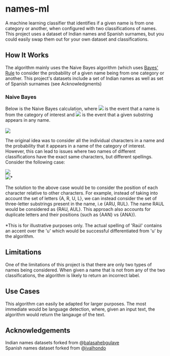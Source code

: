 # names-ml
A machine learning classifier that identifies if a given name is from one category or another, when configured with two classifications of names. This project uses a dataset of Indian names and Spanish surnames, but you could easily swap them out for your own dataset and classifications.

## How It Works
The algorithm mainly uses the Naive Bayes algorithm (which uses [Bayes' Rule](https://en.wikipedia.org/wiki/Bayes%27_theorem "Bayes' Rule") to consider the probability of a 
given name being from one category or another. This project's datasets include a set of Indian names as well as set of Spanish surnames (see Acknowledgments)

### Naive Bayes
Below is the Naive Bayes calculation, where <img src="https://render.githubusercontent.com/render/math?math=I"> is the event that a name is from the category of interest and <img src="https://render.githubusercontent.com/render/math?math=S">
is the event that a given substring appears in any name.
<br />
<br />
<img src="https://latex.codecogs.com/gif.latex?%5Cmathbb%7BP%7D%28I%20%7C%20S%29%20%3D%20%5Cfrac%7B%5Cmathbb%7BP%7D%28S%20%7C%20I%29%20%5Ccdot%20%5Cmathbb%7BP%7D%28I%29%7D%7B%5Cmathbb%7BP%7D%28S%20%7C%20I%29%20%5Ccdot%20%5Cmathbb%7BP%7D%28I%29%20&plus;%20%5Cmathbb%7BP%7D%28S%20%7C%20%5Cbar%20I%29%20%5Ccdot%20%5Cmathbb%7BP%7D%28%5Cbar%20I%29%7D" />

The original idea was to consider all the individual characters in a name and the probability
that it appears in a name of the category of interest. However, this can lead to issues where two names of different classifications
have the exact same characters, but different spellings. Consider the 
following case:

<img src="https://latex.codecogs.com/gif.latex?%5Ctext%7BA%20%7D%5Ctext%7BR%20%7D%5Ctext%7BU%20%7D%5Ctext%7BL%20%7D" />
<br />
<img src="https://latex.codecogs.com/gif.latex?%5Ctext%7BR%20%7D%5Ctext%7BA%20%7D%5Ctext%7BU%20%7D%5Ctext%7BL%20%7D" />*
<br />

The solution to the above case would be to consider the position of each character
relative to other characters. For example, instead of taking into account the set
of letters {A, R, U, L}, we can instead consider the set of three-letter substrings 
present in the name, i.e {ARU, RUL}. The name RAUL would be considered as {RAU, AUL}.
This approach also accounts for duplicate letters and their positions (such as {AAN} vs {ANA}).
<br />
<br />
*This is for illustrative purposes only. The actual spelling of 'Raúl' contains an accent over the 'u'
which would be successful differentiated from 'u' by the algorithm.


## Limitations
One of the limitations of this project is that there are only two types of names being considered.
When given a name that is not from any of the two classifications, the algorithm is likely to return
an incorrect label.

## Use Cases
This algorithm can easily be adapted for larger purposes. The most immediate would be language
detection, where, given an input text, the algorithm would return the langauge of the text.

## Acknowledgements
Indian names datasets forked from @[balasahebgulave](https://github.com/DavidSRoy/Dataset-Indian-Names "Dataset-Indian-Names")
<br />
Spanish names dataset forked from @[jvalhondo](https://github.com/jvalhondo/spanish-names-surnames "spanish-names-surnames")
